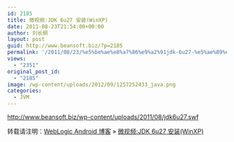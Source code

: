 ```yaml
---
id: 2185
title: 微视频:JDK 6u27 安装(WinXP)
date: 2011-08-23T21:54:00+00:00
author: 刘长炯
layout: post
guid: http://www.beansoft.biz/?p=2185
permalink: '/2011/08/23/%e5%be%ae%e8%a7%86%e9%a2%91jdk-6u27-%e5%ae%89%e8%a3%85winxp/'
views:
  - "2351"
original_post_id:
  - "2185"
image: /wp-content/uploads/2012/09/1257252433_java.png
categories:
  - JVM
---
```

<http://www.beansoft.biz/wp-content/uploads/2011/08/jdk6u27.swf>

转载请注明：[WebLogic Android 博客](http://www.beansoft.biz) &raquo; [微视频:JDK 6u27 安装(WinXP)](http://www.beansoft.biz/2011/08/23/%e5%be%ae%e8%a7%86%e9%a2%91jdk-6u27-%e5%ae%89%e8%a3%85winxp/)